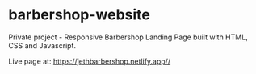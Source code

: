 # barbershop-website
Private project - Responsive Barbershop Landing Page built with HTML, CSS and Javascript.

Live page at: https://jethbarbershop.netlify.app//

